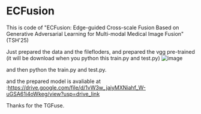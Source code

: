 # ECFusion
This is code of "ECFusion: Edge-guided Cross-scale Fusion Based on Generative Adversarial Learning for Multi-modal Medical Image Fusion"(TSH'25)


Just prepared the data and the filefloders, and prepared the vgg pre-trained (it will be download when you python this train.py and test.py)
![image](https://github.com/user-attachments/assets/4b00d472-c57f-4538-916a-dd08aaa354c4)

and then 
python the train.py and test.py.

and the prepared model is avaliable  at :https://drive.google.com/file/d/1vW3w_jaiyMXNiahf_W-uGSA61i4oWkeg/view?usp=drive_link



Thanks for the TGFuse.
